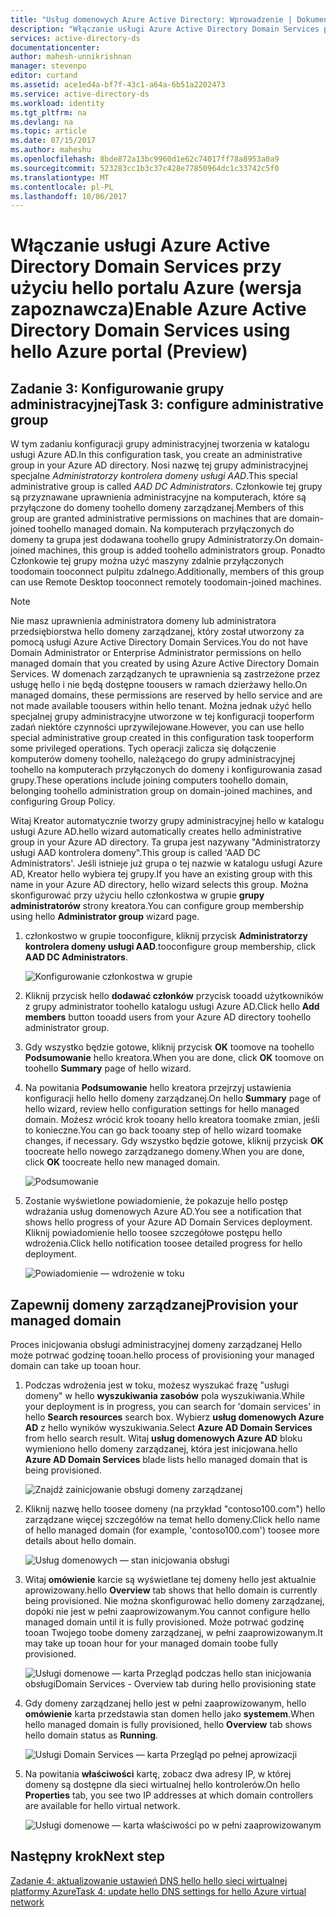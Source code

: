 ```yaml
---
title: "Usług domenowych Azure Active Directory: Wprowadzenie | Dokumentacja firmy Microsoft"
description: "Włączanie usługi Azure Active Directory Domain Services przy użyciu hello portalu Azure (wersja zapoznawcza)"
services: active-directory-ds
documentationcenter: 
author: mahesh-unnikrishnan
manager: stevenpo
editor: curtand
ms.assetid: ace1ed4a-bf7f-43c1-a64a-6b51a2202473
ms.service: active-directory-ds
ms.workload: identity
ms.tgt_pltfrm: na
ms.devlang: na
ms.topic: article
ms.date: 07/15/2017
ms.author: maheshu
ms.openlocfilehash: 8bde872a13bc9960d1e62c74017ff78a8953a0a9
ms.sourcegitcommit: 523283cc1b3c37c428e77850964dc1c33742c5f0
ms.translationtype: MT
ms.contentlocale: pl-PL
ms.lasthandoff: 10/06/2017
---
```

# <a name="enable-azure-active-directory-domain-services-using-hello-azure-portal-preview"></a><span data-ttu-id="1697f-103">Włączanie usługi Azure Active Directory Domain Services przy użyciu hello portalu Azure (wersja zapoznawcza)</span><span class="sxs-lookup"><span data-stu-id="1697f-103">Enable Azure Active Directory Domain Services using hello Azure portal (Preview)</span></span>


## <a name="task-3-configure-administrative-group"></a><span data-ttu-id="1697f-104">Zadanie 3: Konfigurowanie grupy administracyjnej</span><span class="sxs-lookup"><span data-stu-id="1697f-104">Task 3: configure administrative group</span></span>
<span data-ttu-id="1697f-105">W tym zadaniu konfiguracji grupy administracyjnej tworzenia w katalogu usługi Azure AD.</span><span class="sxs-lookup"><span data-stu-id="1697f-105">In this configuration task, you create an administrative group in your Azure AD directory.</span></span> <span data-ttu-id="1697f-106">Nosi nazwę tej grupy administracyjnej specjalne *Administratorzy kontrolera domeny usługi AAD*.</span><span class="sxs-lookup"><span data-stu-id="1697f-106">This special administrative group is called *AAD DC Administrators*.</span></span> <span data-ttu-id="1697f-107">Członkowie tej grupy są przyznawane uprawnienia administracyjne na komputerach, które są przyłączone do domeny toohello domeny zarządzanej.</span><span class="sxs-lookup"><span data-stu-id="1697f-107">Members of this group are granted administrative permissions on machines that are domain-joined toohello managed domain.</span></span> <span data-ttu-id="1697f-108">Na komputerach przyłączonych do domeny ta grupa jest dodawana toohello grupy Administratorzy.</span><span class="sxs-lookup"><span data-stu-id="1697f-108">On domain-joined machines, this group is added toohello administrators group.</span></span> <span data-ttu-id="1697f-109">Ponadto Członkowie tej grupy można użyć maszyny zdalnie przyłączonych toodomain tooconnect pulpitu zdalnego.</span><span class="sxs-lookup"><span data-stu-id="1697f-109">Additionally, members of this group can use Remote Desktop tooconnect remotely toodomain-joined machines.</span></span>

> [!NOTE]
> <span data-ttu-id="1697f-110">Nie masz uprawnienia administratora domeny lub administratora przedsiębiorstwa hello domeny zarządzanej, który został utworzony za pomocą usługi Azure Active Directory Domain Services.</span><span class="sxs-lookup"><span data-stu-id="1697f-110">You do not have Domain Administrator or Enterprise Administrator permissions on hello managed domain that you created by using Azure Active Directory Domain Services.</span></span> <span data-ttu-id="1697f-111">W domenach zarządzanych te uprawnienia są zastrzeżone przez usługę hello i nie będą dostępne toousers w ramach dzierżawy hello.</span><span class="sxs-lookup"><span data-stu-id="1697f-111">On managed domains, these permissions are reserved by hello service and are not made available toousers within hello tenant.</span></span> <span data-ttu-id="1697f-112">Można jednak użyć hello specjalnej grupy administracyjne utworzone w tej konfiguracji tooperform zadań niektóre czynności uprzywilejowane.</span><span class="sxs-lookup"><span data-stu-id="1697f-112">However, you can use hello special administrative group created in this configuration task tooperform some privileged operations.</span></span> <span data-ttu-id="1697f-113">Tych operacji zalicza się dołączenie komputerów domeny toohello, należącego do grupy administracyjnej toohello na komputerach przyłączonych do domeny i konfigurowania zasad grupy.</span><span class="sxs-lookup"><span data-stu-id="1697f-113">These operations include joining computers toohello domain, belonging toohello administration group on domain-joined machines, and configuring Group Policy.</span></span>
>

<span data-ttu-id="1697f-114">Witaj Kreator automatycznie tworzy grupy administracyjnej hello w katalogu usługi Azure AD.</span><span class="sxs-lookup"><span data-stu-id="1697f-114">hello wizard automatically creates hello administrative group in your Azure AD directory.</span></span> <span data-ttu-id="1697f-115">Ta grupa jest nazywany "Administratorzy usługi AAD kontrolera domeny".</span><span class="sxs-lookup"><span data-stu-id="1697f-115">This group is called 'AAD DC Administrators'.</span></span> <span data-ttu-id="1697f-116">Jeśli istnieje już grupa o tej nazwie w katalogu usługi Azure AD, Kreator hello wybiera tej grupy.</span><span class="sxs-lookup"><span data-stu-id="1697f-116">If you have an existing group with this name in your Azure AD directory, hello wizard selects this group.</span></span> <span data-ttu-id="1697f-117">Można skonfigurować przy użyciu hello członkostwa w grupie **grupy administratorów** strony kreatora.</span><span class="sxs-lookup"><span data-stu-id="1697f-117">You can configure group membership using hello **Administrator group** wizard page.</span></span>

1. <span data-ttu-id="1697f-118">członkostwo w grupie tooconfigure, kliknij przycisk **Administratorzy kontrolera domeny usługi AAD**.</span><span class="sxs-lookup"><span data-stu-id="1697f-118">tooconfigure group membership, click **AAD DC Administrators**.</span></span>

    ![Konfigurowanie członkostwa w grupie](./media/getting-started/domain-services-blade-admingroup.png)

2. <span data-ttu-id="1697f-120">Kliknij przycisk hello **dodawać członków** przycisk tooadd użytkowników z grupy administrator toohello katalogu usługi Azure AD.</span><span class="sxs-lookup"><span data-stu-id="1697f-120">Click hello **Add members** button tooadd users from your Azure AD directory toohello administrator group.</span></span>

3. <span data-ttu-id="1697f-121">Gdy wszystko będzie gotowe, kliknij przycisk **OK** toomove na toohello **Podsumowanie** hello kreatora.</span><span class="sxs-lookup"><span data-stu-id="1697f-121">When you are done, click **OK** toomove on toohello **Summary** page of hello wizard.</span></span>

4. <span data-ttu-id="1697f-122">Na powitania **Podsumowanie** hello kreatora przejrzyj ustawienia konfiguracji hello hello domeny zarządzanej.</span><span class="sxs-lookup"><span data-stu-id="1697f-122">On hello **Summary** page of hello wizard, review hello configuration settings for hello managed domain.</span></span> <span data-ttu-id="1697f-123">Możesz wrócić krok tooany hello kreatora toomake zmian, jeśli to konieczne.</span><span class="sxs-lookup"><span data-stu-id="1697f-123">You can go back tooany step of hello wizard toomake changes, if necessary.</span></span> <span data-ttu-id="1697f-124">Gdy wszystko będzie gotowe, kliknij przycisk **OK** toocreate hello nowego zarządzanego domeny.</span><span class="sxs-lookup"><span data-stu-id="1697f-124">When you are done, click **OK** toocreate hello new managed domain.</span></span>

    ![Podsumowanie](./media/getting-started/domain-services-blade-summary.png)

5. <span data-ttu-id="1697f-126">Zostanie wyświetlone powiadomienie, że pokazuje hello postęp wdrażania usług domenowych Azure AD.</span><span class="sxs-lookup"><span data-stu-id="1697f-126">You see a notification that shows hello progress of your Azure AD Domain Services deployment.</span></span> <span data-ttu-id="1697f-127">Kliknij powiadomienie hello toosee szczegółowe postępu hello wdrożenia.</span><span class="sxs-lookup"><span data-stu-id="1697f-127">Click hello notification toosee detailed progress for hello deployment.</span></span>

    ![Powiadomienie — wdrożenie w toku](./media/getting-started/domain-services-blade-deployment-in-progress.png)


## <a name="provision-your-managed-domain"></a><span data-ttu-id="1697f-129">Zapewnij domeny zarządzanej</span><span class="sxs-lookup"><span data-stu-id="1697f-129">Provision your managed domain</span></span>
<span data-ttu-id="1697f-130">Proces inicjowania obsługi administracyjnej domeny zarządzanej Hello może potrwać godzinę tooan.</span><span class="sxs-lookup"><span data-stu-id="1697f-130">hello process of provisioning your managed domain can take up tooan hour.</span></span>

1. <span data-ttu-id="1697f-131">Podczas wdrożenia jest w toku, możesz wyszukać frazę "usługi domeny" w hello **wyszukiwania zasobów** pola wyszukiwania.</span><span class="sxs-lookup"><span data-stu-id="1697f-131">While your deployment is in progress, you can search for 'domain services' in hello **Search resources** search box.</span></span> <span data-ttu-id="1697f-132">Wybierz **usług domenowych Azure AD** z hello wyników wyszukiwania.</span><span class="sxs-lookup"><span data-stu-id="1697f-132">Select **Azure AD Domain Services** from hello search result.</span></span> <span data-ttu-id="1697f-133">Witaj **usług domenowych Azure AD** bloku wymieniono hello domeny zarządzanej, która jest inicjowana.</span><span class="sxs-lookup"><span data-stu-id="1697f-133">hello **Azure AD Domain Services** blade lists hello managed domain that is being provisioned.</span></span>

    ![Znajdź zainicjowanie obsługi domeny zarządzanej](./media/getting-started/domain-services-provisioning-state-find-resource.png)

2. <span data-ttu-id="1697f-135">Kliknij nazwę hello toosee domeny (na przykład "contoso100.com") hello zarządzane więcej szczegółów na temat hello domeny.</span><span class="sxs-lookup"><span data-stu-id="1697f-135">Click hello name of hello managed domain (for example, 'contoso100.com') toosee more details about hello domain.</span></span>

    ![Usług domenowych — stan inicjowania obsługi](./media/getting-started/domain-services-provisioning-state.png)

3. <span data-ttu-id="1697f-137">Witaj **omówienie** karcie są wyświetlane tej domeny hello jest aktualnie aprowizowany.</span><span class="sxs-lookup"><span data-stu-id="1697f-137">hello **Overview** tab shows that hello domain is currently being provisioned.</span></span> <span data-ttu-id="1697f-138">Nie można skonfigurować hello domeny zarządzanej, dopóki nie jest w pełni zaaprowizowanym.</span><span class="sxs-lookup"><span data-stu-id="1697f-138">You cannot configure hello managed domain until it is fully provisioned.</span></span> <span data-ttu-id="1697f-139">Może potrwać godzinę tooan Twojego toobe domeny zarządzanej, w pełni zaaprowizowanym.</span><span class="sxs-lookup"><span data-stu-id="1697f-139">It may take up tooan hour for your managed domain toobe fully provisioned.</span></span>

    ![<span data-ttu-id="1697f-140">Usługi domenowe — karta Przegląd podczas hello stan inicjowania obsługi</span><span class="sxs-lookup"><span data-stu-id="1697f-140">Domain Services - Overview tab during hello provisioning state</span></span> ](./media/getting-started/domain-services-provisioning-state-details.png)

4. <span data-ttu-id="1697f-141">Gdy domeny zarządzanej hello jest w pełni zaaprowizowanym, hello **omówienie** karta przedstawia stan domen hello jako **systemem**.</span><span class="sxs-lookup"><span data-stu-id="1697f-141">When hello managed domain is fully provisioned, hello **Overview** tab shows hello domain status as **Running**.</span></span>

    ![Usługi Domain Services — karta Przegląd po pełnej aprowizacji](./media/getting-started/domain-services-provisioned.png)

5. <span data-ttu-id="1697f-143">Na powitania **właściwości** kartę, zobacz dwa adresy IP, w której domeny są dostępne dla sieci wirtualnej hello kontrolerów.</span><span class="sxs-lookup"><span data-stu-id="1697f-143">On hello **Properties** tab, you see two IP addresses at which domain controllers are available for hello virtual network.</span></span>

    ![Usługi domenowe — karta właściwości po w pełni zaaprowizowanym](./media/getting-started/domain-services-provisioned-properties.png)


## <a name="next-step"></a><span data-ttu-id="1697f-145">Następny krok</span><span class="sxs-lookup"><span data-stu-id="1697f-145">Next step</span></span>
[<span data-ttu-id="1697f-146">Zadanie 4: aktualizowanie ustawień DNS hello hello sieci wirtualnej platformy Azure</span><span class="sxs-lookup"><span data-stu-id="1697f-146">Task 4: update hello DNS settings for hello Azure virtual network</span></span>](active-directory-ds-getting-started-dns.md)
